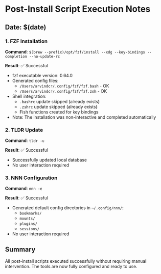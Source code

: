 # Post-Install Script Execution Notes

## Date: $(date)

### 1. FZF Installation
**Command**: `$(brew --prefix)/opt/fzf/install --xdg --key-bindings --completion --no-update-rc`

**Result**: ✅ Successful
- fzf executable version: 0.64.0
- Generated config files:
  - `/Users/arvindcr/.config/fzf/fzf.bash` - OK
  - `/Users/arvindcr/.config/fzf/fzf.zsh` - OK
- Shell integration:
  - `.bashrc` update skipped (already exists)
  - `.zshrc` update skipped (already exists)
  - Fish functions created for key bindings
- Note: The installation was non-interactive and completed automatically

### 2. TLDR Update
**Command**: `tldr -u`

**Result**: ✅ Successful
- Successfully updated local database
- No user interaction required

### 3. NNN Configuration
**Command**: `nnn -e`

**Result**: ✅ Successful
- Generated default config directories in `~/.config/nnn/`:
  - `bookmarks/`
  - `mounts/`
  - `plugins/`
  - `sessions/`
- No user interaction required

## Summary
All post-install scripts executed successfully without requiring manual intervention. The tools are now fully configured and ready to use.
